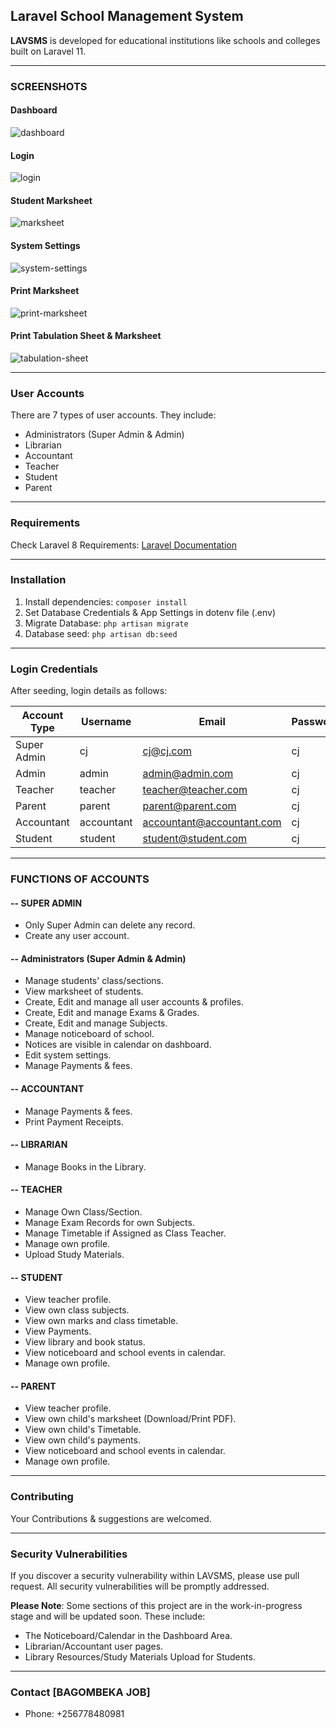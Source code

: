 ## **Laravel School Management System** 

**LAVSMS** is developed for educational institutions like schools and colleges built on Laravel 11.

---

### **SCREENSHOTS** 

#### **Dashboard**
<img src="https://i.ibb.co/D4T0z6T/dashboard.png" alt="dashboard" border="0">

#### **Login**
<img src="https://i.ibb.co/Rh1Bfwk/login.png" alt="login" border="0">

#### **Student Marksheet**
<img src="https://i.ibb.co/GCgv5ZR/marksheet.png" alt="marksheet" border="0">

#### **System Settings**
<img src="https://i.ibb.co/Kmrhw69/system-settings.png" alt="system-settings" border="0">

#### **Print Marksheet**
<div style="clear: both"> </div>
<img src="https://i.ibb.co/5c1GHCj/capture-20210530-115521-crop.png" alt="print-marksheet">

#### **Print Tabulation Sheet & Marksheet**
<img src="https://i.ibb.co/QmscPfn/capture-20210530-115802.png" alt="tabulation-sheet" border="0">

---

### **User Accounts**

There are 7 types of user accounts. They include:

- Administrators (Super Admin & Admin)
- Librarian
- Accountant
- Teacher
- Student
- Parent

---

### **Requirements**

Check Laravel 8 Requirements: [Laravel Documentation](https://laravel.com/docs/8.x)

---

### **Installation**

1. Install dependencies: `composer install`
2. Set Database Credentials & App Settings in dotenv file (.env)
3. Migrate Database: `php artisan migrate`
4. Database seed: `php artisan db:seed`

---

### **Login Credentials**

After seeding, login details as follows:

| Account Type  | Username  | Email                        | Password |
| ------------- | --------- | ---------------------------- | -------- |
| Super Admin   | cj        | cj@cj.com                    | cj       |
| Admin         | admin     | admin@admin.com              | cj       |
| Teacher       | teacher   | teacher@teacher.com          | cj       |
| Parent        | parent    | parent@parent.com            | cj       |
| Accountant    | accountant| accountant@accountant.com    | cj       |
| Student       | student   | student@student.com          | cj       |

---

### **FUNCTIONS OF ACCOUNTS** 

#### **-- SUPER ADMIN**
- Only Super Admin can delete any record.
- Create any user account.

#### **-- Administrators (Super Admin & Admin)**
- Manage students' class/sections.
- View marksheet of students.
- Create, Edit and manage all user accounts & profiles.
- Create, Edit and manage Exams & Grades.
- Create, Edit and manage Subjects.
- Manage noticeboard of school.
- Notices are visible in calendar on dashboard.
- Edit system settings.
- Manage Payments & fees.

#### **-- ACCOUNTANT**
- Manage Payments & fees.
- Print Payment Receipts.

#### **-- LIBRARIAN**
- Manage Books in the Library.

#### **-- TEACHER**
- Manage Own Class/Section.
- Manage Exam Records for own Subjects.
- Manage Timetable if Assigned as Class Teacher.
- Manage own profile.
- Upload Study Materials.

#### **-- STUDENT**
- View teacher profile.
- View own class subjects.
- View own marks and class timetable.
- View Payments.
- View library and book status.
- View noticeboard and school events in calendar.
- Manage own profile.

#### **-- PARENT**
- View teacher profile.
- View own child's marksheet (Download/Print PDF).
- View own child's Timetable.
- View own child's payments.
- View noticeboard and school events in calendar.
- Manage own profile.

---

### **Contributing**

Your Contributions & suggestions are welcomed.

---

### **Security Vulnerabilities**

If you discover a security vulnerability within LAVSMS, please use pull request. All security vulnerabilities will be promptly addressed.

**Please Note**: Some sections of this project are in the work-in-progress stage and will be updated soon. These include:
- The Noticeboard/Calendar in the Dashboard Area.
- Librarian/Accountant user pages.
- Library Resources/Study Materials Upload for Students.

---

### **Contact [BAGOMBEKA JOB]**

- Phone: +256778480981
